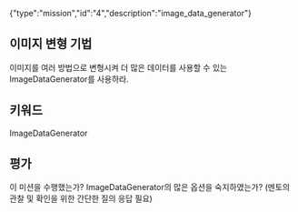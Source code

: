 {"type":"mission","id":"4","description":"image_data_generator"}
## 이미지 변형 기법
이미지를 여러 방법으로 변형시켜 더 많은 데이터를 사용할 수 있는 ImageDataGenerator를 사용하라.
## 키워드
ImageDataGenerator
## 평가
이 미션을 수행했는가?
ImageDataGenerator의 많은 옵션을 숙지하였는가? (멘토의 관찰 및 확인을 위한 간단한 질의 응답 필요)
